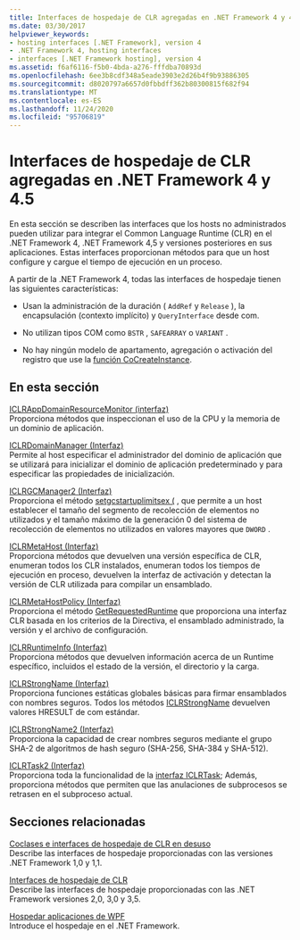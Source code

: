 ```yaml
---
title: Interfaces de hospedaje de CLR agregadas en .NET Framework 4 y 4.5
ms.date: 03/30/2017
helpviewer_keywords:
- hosting interfaces [.NET Framework], version 4
- .NET Framework 4, hosting interfaces
- interfaces [.NET Framework hosting], version 4
ms.assetid: f6af6116-f5b0-4bda-a276-fffdba70893d
ms.openlocfilehash: 6ee3b8cdf348a5eade3903e2d26b4f9b93886305
ms.sourcegitcommit: d8020797a6657d0fbbdff362b80300815f682f94
ms.translationtype: MT
ms.contentlocale: es-ES
ms.lasthandoff: 11/24/2020
ms.locfileid: "95706819"
---
```

# <a name="clr-hosting-interfaces-added-in-the-net-framework-4-and-45"></a>Interfaces de hospedaje de CLR agregadas en .NET Framework 4 y 4.5

En esta sección se describen las interfaces que los hosts no administrados pueden utilizar para integrar el Common Language Runtime (CLR) en el .NET Framework 4, .NET Framework 4,5 y versiones posteriores en sus aplicaciones. Estas interfaces proporcionan métodos para que un host configure y cargue el tiempo de ejecución en un proceso.  
  
 A partir de la .NET Framework 4, todas las interfaces de hospedaje tienen las siguientes características:  
  
- Usan la administración de la duración ( `AddRef` y `Release` ), la encapsulación (contexto implícito) y `QueryInterface` desde com.  
  
- No utilizan tipos COM como `BSTR` , `SAFEARRAY` o `VARIANT` .  
  
- No hay ningún modelo de apartamento, agregación o activación del registro que use la [función CoCreateInstance](/windows/win32/api/combaseapi/nf-combaseapi-cocreateinstance).  
  
## <a name="in-this-section"></a>En esta sección  

 [ICLRAppDomainResourceMonitor (interfaz)](iclrappdomainresourcemonitor-interface.md)  
 Proporciona métodos que inspeccionan el uso de la CPU y la memoria de un dominio de aplicación.  
  
 [ICLRDomainManager (Interfaz)](iclrdomainmanager-interface.md)  
 Permite al host especificar el administrador del dominio de aplicación que se utilizará para inicializar el dominio de aplicación predeterminado y para especificar las propiedades de inicialización.  
  
 [ICLRGCManager2 (Interfaz)](iclrgcmanager2-interface.md)  
 Proporciona el método [setgcstartuplimitsex (](iclrgcmanager2-setgcstartuplimitsex-method.md) , que permite a un host establecer el tamaño del segmento de recolección de elementos no utilizados y el tamaño máximo de la generación 0 del sistema de recolección de elementos no utilizados en valores mayores que `DWORD` .  
  
 [ICLRMetaHost (Interfaz)](iclrmetahost-interface.md)  
 Proporciona métodos que devuelven una versión específica de CLR, enumeran todos los CLR instalados, enumeran todos los tiempos de ejecución en proceso, devuelven la interfaz de activación y detectan la versión de CLR utilizada para compilar un ensamblado.  
  
 [ICLRMetaHostPolicy (Interfaz)](iclrmetahostpolicy-interface.md)  
 Proporciona el método [GetRequestedRuntime](iclrmetahostpolicy-getrequestedruntime-method.md) que proporciona una interfaz CLR basada en los criterios de la Directiva, el ensamblado administrado, la versión y el archivo de configuración.  
  
 [ICLRRuntimeInfo (Interfaz)](iclrruntimeinfo-interface.md)  
 Proporciona métodos que devuelven información acerca de un Runtime específico, incluidos el estado de la versión, el directorio y la carga.  
  
 [ICLRStrongName (Interfaz)](iclrstrongname-interface.md)  
 Proporciona funciones estáticas globales básicas para firmar ensamblados con nombres seguros. Todos los métodos [ICLRStrongName](iclrstrongname-interface.md) devuelven valores HRESULT de com estándar.  
  
 [ICLRStrongName2 (Interfaz)](iclrstrongname2-interface.md)  
 Proporciona la capacidad de crear nombres seguros mediante el grupo SHA-2 de algoritmos de hash seguro (SHA-256, SHA-384 y SHA-512).  
  
 [ICLRTask2 (Interfaz)](iclrtask2-interface.md)  
 Proporciona toda la funcionalidad de la [interfaz ICLRTask](iclrtask-interface.md); Además, proporciona métodos que permiten que las anulaciones de subprocesos se retrasen en el subproceso actual.  
  
## <a name="related-sections"></a>Secciones relacionadas  

 [Coclases e interfaces de hospedaje de CLR en desuso](deprecated-clr-hosting-interfaces-and-coclasses.md)  
 Describe las interfaces de hospedaje proporcionadas con las versiones .NET Framework 1,0 y 1,1.  
  
 [Interfaces de hospedaje de CLR](clr-hosting-interfaces.md)  
 Describe las interfaces de hospedaje proporcionadas con las .NET Framework versiones 2,0, 3,0 y 3,5.  
  
 [Hospedar aplicaciones de WPF](index.md)  
 Introduce el hospedaje en el .NET Framework.
